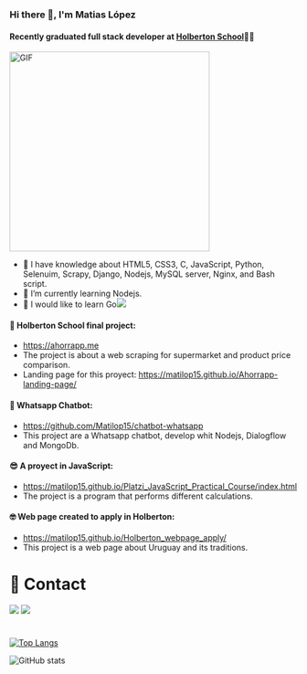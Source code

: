 ### Hi there 👋, I'm Matias López
#### Recently graduated full stack developer at [Holberton School](https://www.holbertonschool.com/)👨‍🎓
<img align='center' alt="GIF" src="https://github.com/abhisheknaiidu/abhisheknaiidu/blob/master/code.gif?raw=true" width="350" />

- 🌴 I have knowledge about HTML5, CSS3, C, JavaScript, Python, Selenuim, Scrapy, Django, Nodejs, MySQL server, Nginx, and Bash script. 
- 🌱 I’m currently learning Nodejs.
- 🌿 I would like to learn Go<img src="https://img.icons8.com/color/20/000000/golang.png"/>

#### 🤩 Holberton School final project:
  - https://ahorrapp.me
  - The project is about a web scraping for supermarket and product price comparison.
  - Landing page for this proyect:
      https://matilop15.github.io/Ahorrapp-landing-page/
      
#### 🤖 Whatsapp Chatbot:
  - https://github.com/Matilop15/chatbot-whatsapp
  - This project are a Whatsapp chatbot, develop whit Nodejs, Dialogflow and MongoDb.   
 
#### 😎 A proyect in JavaScript: 
  - https://matilop15.github.io/Platzi_JavaScript_Practical_Course/index.html
  - The project is a program that performs different calculations.
  
#### 🤓 Web page created to apply in Holberton: 
  - https://matilop15.github.io/Holberton_webpage_apply/
  - This project is a web page about Uruguay and its traditions.
  
# 📩 Contact

[<img src="https://img.icons8.com/color/50/000000/linkedin.png"/>](https://www.linkedin.com/in/matiaas-lópez/)  [<img src="https://img.icons8.com/color/48/000000/instagram-new--v2.png"/>](https://www.instagram.com/matilop15/)  
# 
[![Top Langs](https://github-readme-stats.vercel.app/api/top-langs/?username=matilop15)](https://github.com/anuraghazra/github-readme-stats)

![GitHub stats](https://github-readme-stats.vercel.app/api?username=matilop15&show_icons=true) 
